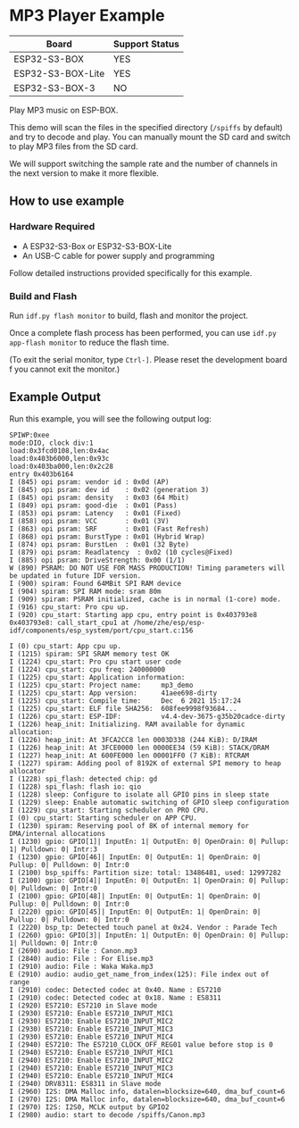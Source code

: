 # MP3 Player Example

| Board             | Support Status |
| ----------------- | -------------- |
| ESP32-S3-BOX      | YES            |
| ESP32-S3-BOX-Lite | YES            |
| ESP32-S3-BOX-3    | NO             |

Play MP3 music on ESP-BOX.

This demo will scan the files in the specified directory (`/spiffs` by default) and try to decode and play. You can manually mount the SD card and switch to play MP3 files from the SD card.

We will support switching the sample rate and the number of channels in the next version to make it more flexible.

## How to use example

### Hardware Required

* A ESP32-S3-Box or ESP32-S3-BOX-Lite
* An USB-C cable for power supply and programming

Follow detailed instructions provided specifically for this example. 

### Build and Flash

Run `idf.py flash monitor` to build, flash and monitor the project.

Once a complete flash process has been performed, you can use `idf.py app-flash monitor` to reduce the flash time.

(To exit the serial monitor, type `Ctrl-]`. Please reset the development board f you cannot exit the monitor.)

## Example Output

Run this example, you will see the following output log:

```
SPIWP:0xee
mode:DIO, clock div:1
load:0x3fcd0108,len:0x4ac
load:0x403b6000,len:0x93c
load:0x403ba000,len:0x2c28
entry 0x403b6164
I (845) opi psram: vendor id : 0x0d (AP)
I (845) opi psram: dev id    : 0x02 (generation 3)
I (845) opi psram: density   : 0x03 (64 Mbit)
I (849) opi psram: good-die  : 0x01 (Pass)
I (853) opi psram: Latency   : 0x01 (Fixed)
I (858) opi psram: VCC       : 0x01 (3V)
I (863) opi psram: SRF       : 0x01 (Fast Refresh)
I (868) opi psram: BurstType : 0x01 (Hybrid Wrap)
I (874) opi psram: BurstLen  : 0x01 (32 Byte)
I (879) opi psram: Readlatency  : 0x02 (10 cycles@Fixed)
I (885) opi psram: DriveStrength: 0x00 (1/1)
W (890) PSRAM: DO NOT USE FOR MASS PRODUCTION! Timing parameters will be updated in future IDF version.
I (900) spiram: Found 64MBit SPI RAM device
I (904) spiram: SPI RAM mode: sram 80m
I (909) spiram: PSRAM initialized, cache is in normal (1-core) mode.
I (916) cpu_start: Pro cpu up.
I (920) cpu_start: Starting app cpu, entry point is 0x403793e8
0x403793e8: call_start_cpu1 at /home/zhe/esp/esp-idf/components/esp_system/port/cpu_start.c:156

I (0) cpu_start: App cpu up.
I (1215) spiram: SPI SRAM memory test OK
I (1224) cpu_start: Pro cpu start user code
I (1224) cpu_start: cpu freq: 240000000
I (1225) cpu_start: Application information:
I (1225) cpu_start: Project name:     mp3_demo
I (1225) cpu_start: App version:      41aee698-dirty
I (1225) cpu_start: Compile time:     Dec  6 2021 15:17:24
I (1225) cpu_start: ELF file SHA256:  608fee9998f93684...
I (1226) cpu_start: ESP-IDF:          v4.4-dev-3675-g35b20cadce-dirty
I (1226) heap_init: Initializing. RAM available for dynamic allocation:
I (1226) heap_init: At 3FCA2CC8 len 0003D338 (244 KiB): D/IRAM
I (1226) heap_init: At 3FCE0000 len 0000EE34 (59 KiB): STACK/DRAM
I (1227) heap_init: At 600FE000 len 00001FF0 (7 KiB): RTCRAM
I (1227) spiram: Adding pool of 8192K of external SPI memory to heap allocator
I (1228) spi_flash: detected chip: gd
I (1228) spi_flash: flash io: qio
I (1228) sleep: Configure to isolate all GPIO pins in sleep state
I (1229) sleep: Enable automatic switching of GPIO sleep configuration
I (1229) cpu_start: Starting scheduler on PRO CPU.
I (0) cpu_start: Starting scheduler on APP CPU.
I (1230) spiram: Reserving pool of 8K of internal memory for DMA/internal allocations
I (1230) gpio: GPIO[1]| InputEn: 1| OutputEn: 0| OpenDrain: 0| Pullup: 1| Pulldown: 0| Intr:3 
I (1230) gpio: GPIO[46]| InputEn: 0| OutputEn: 1| OpenDrain: 0| Pullup: 0| Pulldown: 0| Intr:0 
I (2100) bsp_spiffs: Partition size: total: 13486481, used: 12997282
I (2100) gpio: GPIO[4]| InputEn: 0| OutputEn: 1| OpenDrain: 0| Pullup: 0| Pulldown: 0| Intr:0 
I (2100) gpio: GPIO[48]| InputEn: 0| OutputEn: 1| OpenDrain: 0| Pullup: 0| Pulldown: 0| Intr:0 
I (2220) gpio: GPIO[45]| InputEn: 0| OutputEn: 1| OpenDrain: 0| Pullup: 0| Pulldown: 0| Intr:0 
I (2220) bsp_tp: Detected touch panel at 0x24. Vendor : Parade Tech
I (2260) gpio: GPIO[3]| InputEn: 1| OutputEn: 0| OpenDrain: 0| Pullup: 1| Pulldown: 0| Intr:0 
I (2690) audio: File : Canon.mp3
I (2840) audio: File : For Elise.mp3
I (2910) audio: File : Waka Waka.mp3
E (2910) audio: audio_get_name_from_index(125): File index out of range
I (2910) codec: Detected codec at 0x40. Name : ES7210
I (2910) codec: Detected codec at 0x18. Name : ES8311
I (2920) ES7210: ES7210 in Slave mode
I (2930) ES7210: Enable ES7210_INPUT_MIC1
I (2930) ES7210: Enable ES7210_INPUT_MIC2
I (2930) ES7210: Enable ES7210_INPUT_MIC3
I (2930) ES7210: Enable ES7210_INPUT_MIC4
I (2940) ES7210: The ES7210_CLOCK_OFF_REG01 value before stop is 0
I (2940) ES7210: Enable ES7210_INPUT_MIC1
I (2940) ES7210: Enable ES7210_INPUT_MIC2
I (2940) ES7210: Enable ES7210_INPUT_MIC3
I (2940) ES7210: Enable ES7210_INPUT_MIC4
I (2940) DRV8311: ES8311 in Slave mode
I (2960) I2S: DMA Malloc info, datalen=blocksize=640, dma_buf_count=6
I (2970) I2S: DMA Malloc info, datalen=blocksize=640, dma_buf_count=6
I (2970) I2S: I2S0, MCLK output by GPIO2
I (2980) audio: start to decode /spiffs/Canon.mp3
```
